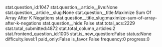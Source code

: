 stat.question_id:1047
stat.question__article__live:None
stat.question__article__slug:None
stat.question__title:Maximize Sum Of Array After K Negations
stat.question__title_slug:maximize-sum-of-array-after-k-negations
stat.question__hide:False
stat.total_acs:2229
stat.total_submitted:4872
stat.total_column_articles:2
stat.frontend_question_id:1005
stat.is_new_question:False
status:None
difficulty.level:1
paid_only:False
is_favor:False
frequency:0
progress:0
